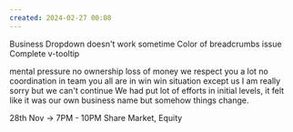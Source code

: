 ```yaml
---
created: 2024-02-27 00:08
---
```

Business Dropdown doesn't work sometime
Color of breadcrumbs issue
Complete v-tooltip

mental pressure
no ownership
loss of money 
we respect you a lot
no coordination in team
you all are in win win situation except us
I am really sorry but we can't continue
We had put lot of efforts in initial levels, it felt like it was our own business name but somehow things change. 

28th Nov -> 7PM - 10PM
Share Market, Equity



